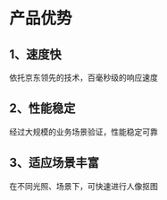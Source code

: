 # 产品优势

## 1、速度快

依托京东领先的技术，百毫秒级的响应速度

## 2、性能稳定

经过大规模的业务场景验证，性能稳定可靠

## 3、适应场景丰富

在不同光照、场景下，可快速进行人像抠图

